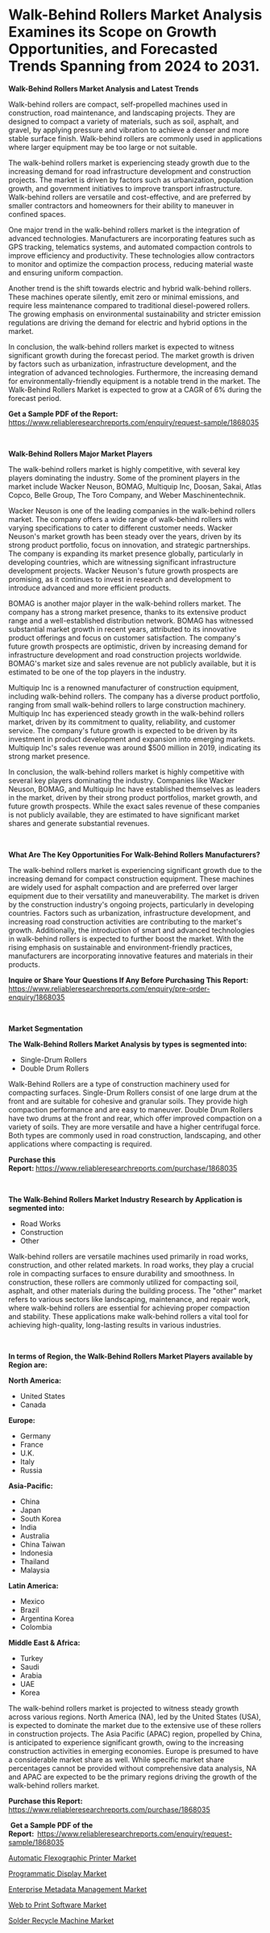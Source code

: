 <p><h1>Walk-Behind Rollers Market Analysis Examines its Scope on Growth Opportunities, and Forecasted Trends Spanning from 2024 to 2031.</h1></p><p><strong>Walk-Behind Rollers Market Analysis and Latest Trends</strong></p>
<p><p>Walk-behind rollers are compact, self-propelled machines used in construction, road maintenance, and landscaping projects. They are designed to compact a variety of materials, such as soil, asphalt, and gravel, by applying pressure and vibration to achieve a denser and more stable surface finish. Walk-behind rollers are commonly used in applications where larger equipment may be too large or not suitable.</p><p>The walk-behind rollers market is experiencing steady growth due to the increasing demand for road infrastructure development and construction projects. The market is driven by factors such as urbanization, population growth, and government initiatives to improve transport infrastructure. Walk-behind rollers are versatile and cost-effective, and are preferred by smaller contractors and homeowners for their ability to maneuver in confined spaces.</p><p>One major trend in the walk-behind rollers market is the integration of advanced technologies. Manufacturers are incorporating features such as GPS tracking, telematics systems, and automated compaction controls to improve efficiency and productivity. These technologies allow contractors to monitor and optimize the compaction process, reducing material waste and ensuring uniform compaction.</p><p>Another trend is the shift towards electric and hybrid walk-behind rollers. These machines operate silently, emit zero or minimal emissions, and require less maintenance compared to traditional diesel-powered rollers. The growing emphasis on environmental sustainability and stricter emission regulations are driving the demand for electric and hybrid options in the market.</p><p>In conclusion, the walk-behind rollers market is expected to witness significant growth during the forecast period. The market growth is driven by factors such as urbanization, infrastructure development, and the integration of advanced technologies. Furthermore, the increasing demand for environmentally-friendly equipment is a notable trend in the market. The Walk-Behind Rollers Market is expected to grow at a CAGR of 6% during the forecast period.</p></p>
<p><strong>Get a Sample PDF of the Report:&nbsp;</strong> <a href="https://www.reliableresearchreports.com/enquiry/request-sample/1868035">https://www.reliableresearchreports.com/enquiry/request-sample/1868035</a></p>
<p>&nbsp;</p>
<p><strong>Walk-Behind Rollers Major Market Players</strong></p>
<p><p>The walk-behind rollers market is highly competitive, with several key players dominating the industry. Some of the prominent players in the market include Wacker Neuson, BOMAG, Multiquip Inc, Doosan, Sakai, Atlas Copco, Belle Group, The Toro Company, and Weber Maschinentechnik.</p><p>Wacker Neuson is one of the leading companies in the walk-behind rollers market. The company offers a wide range of walk-behind rollers with varying specifications to cater to different customer needs. Wacker Neuson's market growth has been steady over the years, driven by its strong product portfolio, focus on innovation, and strategic partnerships. The company is expanding its market presence globally, particularly in developing countries, which are witnessing significant infrastructure development projects. Wacker Neuson's future growth prospects are promising, as it continues to invest in research and development to introduce advanced and more efficient products.</p><p>BOMAG is another major player in the walk-behind rollers market. The company has a strong market presence, thanks to its extensive product range and a well-established distribution network. BOMAG has witnessed substantial market growth in recent years, attributed to its innovative product offerings and focus on customer satisfaction. The company's future growth prospects are optimistic, driven by increasing demand for infrastructure development and road construction projects worldwide. BOMAG's market size and sales revenue are not publicly available, but it is estimated to be one of the top players in the industry.</p><p>Multiquip Inc is a renowned manufacturer of construction equipment, including walk-behind rollers. The company has a diverse product portfolio, ranging from small walk-behind rollers to large construction machinery. Multiquip Inc has experienced steady growth in the walk-behind rollers market, driven by its commitment to quality, reliability, and customer service. The company's future growth is expected to be driven by its investment in product development and expansion into emerging markets. Multiquip Inc's sales revenue was around $500 million in 2019, indicating its strong market presence.</p><p>In conclusion, the walk-behind rollers market is highly competitive with several key players dominating the industry. Companies like Wacker Neuson, BOMAG, and Multiquip Inc have established themselves as leaders in the market, driven by their strong product portfolios, market growth, and future growth prospects. While the exact sales revenue of these companies is not publicly available, they are estimated to have significant market shares and generate substantial revenues.</p></p>
<p>&nbsp;</p>
<p><strong>What Are The Key Opportunities For Walk-Behind Rollers Manufacturers?</strong></p>
<p><p>The walk-behind rollers market is experiencing significant growth due to the increasing demand for compact construction equipment. These machines are widely used for asphalt compaction and are preferred over larger equipment due to their versatility and maneuverability. The market is driven by the construction industry's ongoing projects, particularly in developing countries. Factors such as urbanization, infrastructure development, and increasing road construction activities are contributing to the market's growth. Additionally, the introduction of smart and advanced technologies in walk-behind rollers is expected to further boost the market. With the rising emphasis on sustainable and environment-friendly practices, manufacturers are incorporating innovative features and materials in their products.</p></p>
<p><strong>Inquire or Share Your Questions If Any Before Purchasing This Report:</strong> <a href="https://www.reliableresearchreports.com/enquiry/pre-order-enquiry/1868035">https://www.reliableresearchreports.com/enquiry/pre-order-enquiry/1868035</a></p>
<p>&nbsp;</p>
<p><strong>Market Segmentation</strong></p>
<p><strong>The Walk-Behind Rollers Market Analysis by types is segmented into:</strong></p>
<p><ul><li>Single-Drum Rollers</li><li>Double Drum Rollers</li></ul></p>
<p><p>Walk-Behind Rollers are a type of construction machinery used for compacting surfaces. Single-Drum Rollers consist of one large drum at the front and are suitable for cohesive and granular soils. They provide high compaction performance and are easy to maneuver. Double Drum Rollers have two drums at the front and rear, which offer improved compaction on a variety of soils. They are more versatile and have a higher centrifugal force. Both types are commonly used in road construction, landscaping, and other applications where compacting is required.</p></p>
<p><strong>Purchase this Report:&nbsp;</strong><a href="https://www.reliableresearchreports.com/purchase/1868035">https://www.reliableresearchreports.com/purchase/1868035</a></p>
<p>&nbsp;</p>
<p><strong>The Walk-Behind Rollers Market Industry Research by Application is segmented into:</strong></p>
<p><ul><li>Road Works</li><li>Construction</li><li>Other</li></ul></p>
<p><p>Walk-behind rollers are versatile machines used primarily in road works, construction, and other related markets. In road works, they play a crucial role in compacting surfaces to ensure durability and smoothness. In construction, these rollers are commonly utilized for compacting soil, asphalt, and other materials during the building process. The "other" market refers to various sectors like landscaping, maintenance, and repair work, where walk-behind rollers are essential for achieving proper compaction and stability. These applications make walk-behind rollers a vital tool for achieving high-quality, long-lasting results in various industries.</p></p>
<p>&nbsp;</p>
<p><strong>In terms of Region, the Walk-Behind Rollers Market Players available by Region are:</strong></p>
<p>
    <p> <strong> North America: </strong>
        <ul>
            <li>United States</li>
            <li>Canada</li>
        </ul>
        </p> 
    <p> <strong> Europe: </strong>
        <ul>
            <li>Germany</li>
            <li>France</li>
            <li>U.K.</li>
            <li>Italy</li>
            <li>Russia</li>
        </ul>
        </p> 
    <p> <strong> Asia-Pacific: </strong>
        <ul>
            <li>China</li>
            <li>Japan</li>
            <li>South Korea</li>
            <li>India</li>
            <li>Australia</li>
            <li>China Taiwan</li>
            <li>Indonesia</li>
            <li>Thailand</li>
            <li>Malaysia</li>
        </ul>
        </p> 
    <p> <strong> Latin America: </strong>
        <ul>
            <li>Mexico</li>
            <li>Brazil</li>
            <li>Argentina Korea</li>
            <li>Colombia</li>
        </ul>
        </p> 
    <p> <strong> Middle East & Africa: </strong>
        <ul>
            <li>Turkey</li>
            <li>Saudi</li>
            <li>Arabia</li>
            <li>UAE</li>
            <li>Korea</li>
        </ul>
    </p>
    </p>
<p><p>The walk-behind rollers market is projected to witness steady growth across various regions. North America (NA), led by the United States (USA), is expected to dominate the market due to the extensive use of these rollers in construction projects. The Asia Pacific (APAC) region, propelled by China, is anticipated to experience significant growth, owing to the increasing construction activities in emerging economies. Europe is presumed to have a considerable market share as well. While specific market share percentages cannot be provided without comprehensive data analysis, NA and APAC are expected to be the primary regions driving the growth of the walk-behind rollers market.</p></p>
<p><strong>Purchase this Report: </strong><a href="https://www.reliableresearchreports.com/purchase/1868035">https://www.reliableresearchreports.com/purchase/1868035</a></p>
<p>&nbsp;<strong>Get a Sample PDF of the Report:&nbsp;&nbsp;</strong><a href="https://www.reliableresearchreports.com/enquiry/request-sample/1868035">https://www.reliableresearchreports.com/enquiry/request-sample/1868035</a></p>
<p><strong></strong></p>
<p><p><a href="https://github.com/maliyahmorrow6654/Market-Research-Report-List-2/blob/main/automatic-flexographic-printer-market.md">Automatic Flexographic Printer Market</a></p><p><a href="https://medium.com/@francesryan1989/programmatic-display-market-trends-and-market-analysis-forecasted-for-period-2023-2030-63c3609cc8e2">Programmatic Display Market</a></p><p><a href="https://medium.com/@francesryan1989/enterprise-metadata-management-market-trends-and-market-analysis-forecasted-for-period-2023-2030-9268e34254c2">Enterprise Metadata Management Market</a></p><p><a href="https://medium.com/@francesryan1989/decoding-web-to-print-software-market-metrics-market-share-trends-and-growth-patterns-f6552948e5c3">Web to Print Software Market</a></p><p><a href="https://github.com/deliacustodio40/Market-Research-Report-List-2/blob/main/solder-recycle-machine-market.md">Solder Recycle Machine Market</a></p></p>